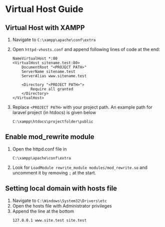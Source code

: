 # Virtual Host Guide

## Virtual Host with XAMPP

1. Navigate to `C:\xampp\apache\conf\extra`
1. Open `httpd-vhosts.conf` and append following lines of code at the end:
   ```
   NameVirtualHost *:80
   <VirtualHost sitename.test:80>
       DocumentRoot "<PROJECT PATH>"
       ServerName sitename.test
       ServerAlias www.sitename.test
       
       <Directory "<PROJECT PATH>">
           Require all granted
       </Directory>
   </VirtualHost>
   ```

1. Replace `<PROJECT PATH>` with your project path. An example path for laravel project (in htdocs) is given below
   ```
   C:\xampp\htdocs\projectfolder\public
   ```

## Enable mod_rewrite module

1. Open the httpd.conf file in 
   ```
   C:\xampp\apache\conf\extra
   ```

1. Look for `LoadModule rewrite_module modules/mod_rewrite.so` and uncomment it by removing `;` at the start.

## Setting local domain with hosts file

1. Navigate to `C:\Windows\System32\Drivers\etc`
1. Open the hosts file with Administrator privileges
1. Append the line at the bottom
   ```
   127.0.0.1 www.site.test site.test
   ```
